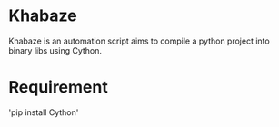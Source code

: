 # Khabaze
Khabaze is an automation script aims to compile a python project into binary libs using Cython.

# Requirement
'pip install Cython'

